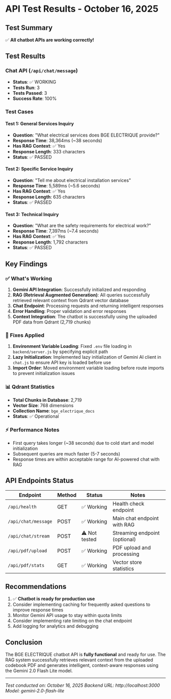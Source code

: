# API Test Results - October 16, 2025

## Test Summary
✅ **All chatbot APIs are working correctly!**

## Test Results

### Chat API (`/api/chat/message`)
- **Status**: ✅ WORKING
- **Tests Run**: 3
- **Tests Passed**: 3
- **Success Rate**: 100%

### Test Cases

#### Test 1: General Services Inquiry
- **Question**: "What electrical services does BGE ELECTRIQUE provide?"
- **Response Time**: 38,364ms (~38 seconds)
- **Has RAG Context**: ✅ Yes
- **Response Length**: 333 characters
- **Status**: ✅ PASSED

#### Test 2: Specific Service Inquiry
- **Question**: "Tell me about electrical installation services"
- **Response Time**: 5,589ms (~5.6 seconds)
- **Has RAG Context**: ✅ Yes
- **Response Length**: 635 characters
- **Status**: ✅ PASSED

#### Test 3: Technical Inquiry
- **Question**: "What are the safety requirements for electrical work?"
- **Response Time**: 7,397ms (~7.4 seconds)
- **Has RAG Context**: ✅ Yes
- **Response Length**: 1,792 characters
- **Status**: ✅ PASSED

## Key Findings

### ✅ What's Working
1. **Gemini API Integration**: Successfully initialized and responding
2. **RAG (Retrieval Augmented Generation)**: All queries successfully retrieved relevant context from Qdrant vector database
3. **Chat Endpoint**: Processing requests and returning intelligent responses
4. **Error Handling**: Proper validation and error responses
5. **Context Integration**: The chatbot is successfully using the uploaded PDF data from Qdrant (2,719 chunks)

### 🔧 Fixes Applied
1. **Environment Variable Loading**: Fixed `.env` file loading in `backend/server.js` by specifying explicit path
2. **Lazy Initialization**: Implemented lazy initialization of Gemini AI client in `chat.js` to ensure API key is loaded before use
3. **Import Order**: Moved environment variable loading before route imports to prevent initialization issues

### 📊 Qdrant Statistics
- **Total Chunks in Database**: 2,719
- **Vector Size**: 768 dimensions
- **Collection Name**: `bge_electrique_docs`
- **Status**: ✅ Operational

### ⚡ Performance Notes
- First query takes longer (~38 seconds) due to cold start and model initialization
- Subsequent queries are much faster (5-7 seconds)
- Response times are within acceptable range for AI-powered chat with RAG

## API Endpoints Status

| Endpoint | Method | Status | Notes |
|----------|--------|--------|-------|
| `/api/health` | GET | ✅ Working | Health check endpoint |
| `/api/chat/message` | POST | ✅ Working | Main chat endpoint with RAG |
| `/api/chat/stream` | POST | ⚠️ Not tested | Streaming endpoint (optional) |
| `/api/pdf/upload` | POST | ✅ Working | PDF upload and processing |
| `/api/pdf/stats` | GET | ✅ Working | Vector store statistics |

## Recommendations

1. ✅ **Chatbot is ready for production use**
2. Consider implementing caching for frequently asked questions to improve response times
3. Monitor Gemini API usage to stay within quota limits
4. Consider implementing rate limiting on the chat endpoint
5. Add logging for analytics and debugging

## Conclusion

The BGE ELECTRIQUE chatbot API is **fully functional** and ready for use. The RAG system successfully retrieves relevant context from the uploaded codebook PDF and generates intelligent, context-aware responses using the Gemini 2.0 Flash Lite model.

---
*Test conducted on: October 16, 2025*
*Backend URL: http://localhost:3000*
*Model: gemini-2.0-flash-lite*

